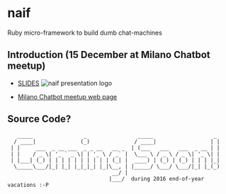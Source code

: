 # naif

Ruby micro-framework to build dumb chat-machines

## Introduction (15 December at Milano Chatbot meetup)

* [SLIDES](https://medium.com/@solyarisoftware/naif-ruby-micro-framework-to-build-dumb-chat-machines-5c552a8c8f7e#.exp91nt72)
  ![naif presentation logo](https://cdn-images-1.medium.com/max/1000/1*cjrKtOHTFo9r3bcCR45_mw.png)

* [Milano Chatbot meetup web page](https://www.meetup.com/it-IT/Milano-Chatbots-Meetup/events/235776931/)


## Source Code?
```
   _____                _                _____                   _ 
  / ____|              (_)              / ____|                 | |
 | |     ___  _ __ ___  _ _ __   __ _  | (___   ___   ___  _ __ | |
 | |    / _ \| '_ ` _ \| | '_ \ / _` |  \___ \ / _ \ / _ \| '_ \| |
 | |___| (_) | | | | | | | | | | (_| |  ____) | (_) | (_) | | | |_|
  \_____\___/|_| |_| |_|_|_| |_|\__, | |_____/ \___/ \___/|_| |_(_)
                                 __/ |                             
                                |___/  during 2016 end-of-year vacations :-P            
                                
```
